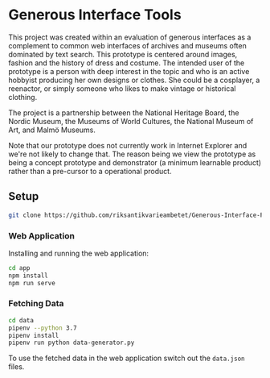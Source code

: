 # Generous Interface Tools

This project was created within an evaluation of generous interfaces as a complement to common web interfaces of archives and museums often dominated by text search. This prototype is centered around images, fashion and the history of dress and costume. The intended user of the prototype is a person with deep interest in the topic and who is an active hobbyist producing her own designs or clothes. She could be a cosplayer, a reenactor, or simply someone who likes to make vintage or historical clothing. 

The project is a partnership between the National Heritage Board, the Nordic Museum, the Museums of World Cultures, the National Museum of Art, and Malmö Museums.

Note that our prototype does not currently work in Internet Explorer and we're not likely to change that. The reason being we view the prototype as being a concept prototype and demonstrator (a minimum learnable product) rather than a pre-cursor to a operational product.

## Setup

```bash
git clone https://github.com/riksantikvarieambetet/Generous-Interface-Fashion.git
```

### Web Application

Installing and running the web application:

```bash
cd app
npm install
npm run serve
```

### Fetching Data


```bash
cd data
pipenv --python 3.7
pipenv install
pipenv run python data-generator.py
```

To use the fetched data in the web application switch out the `data.json` files.
